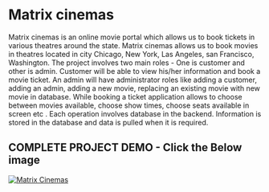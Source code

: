 # Matrix cinemas

Matrix cinemas is an online movie portal which allows us to book tickets in various theatres around the state. Matrix cinemas allows us to book movies in theatres located in city Chicago, New York, Las Angeles, san Francisco, Washington. The project involves two main roles - One is customer and other is admin. Customer will be able to view his/her information and book a movie ticket. An admin will have administrator roles like adding a customer, adding an admin, adding a new movie, replacing an existing movie with new movie in database. While booking a ticket application allows to choose between movies available, choose show times, choose seats available in screen etc . Each operation involves database in the backend. Information is stored in the database and data is pulled when it is required. 

## COMPLETE PROJECT DEMO - Click the Below image

[![Matrix Cinemas](https://user-images.githubusercontent.com/17997235/35763974-f46fb2fc-087c-11e8-9846-0a2ce71b5699.png)](https://www.youtube.com/watch?v=f398jKY61N4&t=5s)

